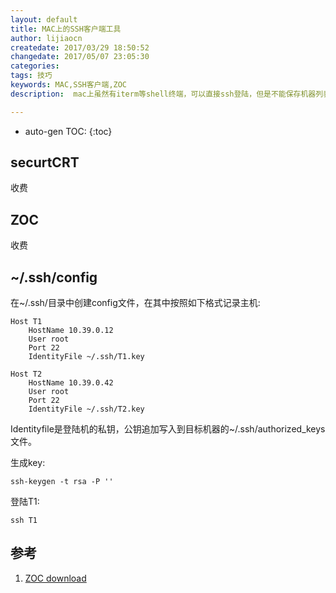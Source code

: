 ```yaml
---
layout: default
title: MAC上的SSH客户端工具
author: lijiaocn
createdate: 2017/03/29 18:50:52
changedate: 2017/05/07 23:05:30
categories:
tags: 技巧
keywords: MAC,SSH客户端,ZOC
description:  mac上虽然有iterm等shell终端，可以直接ssh登陆，但是不能保存机器列表和密码，每次输入IP，比较烦。可以使用ZOC

---
```


* auto-gen TOC:
{:toc}

## securtCRT 

收费

## ZOC 

收费

## ~/.ssh/config

在~/.ssh/目录中创建config文件，在其中按照如下格式记录主机:

	Host T1
	    HostName 10.39.0.12
	    User root
	    Port 22
	    IdentityFile ~/.ssh/T1.key
	
	Host T2
	    HostName 10.39.0.42
	    User root
	    Port 22
	    IdentityFile ~/.ssh/T2.key

Identityfile是登陆机的私钥，公钥追加写入到目标机器的~/.ssh/authorized_keys文件。

生成key:

	ssh-keygen -t rsa -P ''

登陆T1:

	ssh T1

## 参考

1. [ZOC download][1]

[1]: http://www.emtec.com/download.html "ZOC download"
